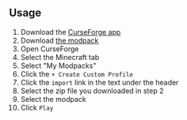 ## Usage
<ol>
  <li>Download the <a href="https://www.curseforge.com/download/app">CurseForge app</a></li>
  <li>Download <a href="https://drive.google.com/file/d/1H5STSdLaAnqypPtciCRE5_qIliyNJTy8/view?usp=sharing">the modpack</a></li>
  <li>Open CurseForge</li>
  <li>Select the Minecraft tab</li>
  <li>Select "My Modpacks"</li>
  <li>Click the <code>+ Create Custom Profile</code></li>
  <li>Click the <code>import</code> link in the text under the header</li>
  <li>Select the zip file you downloaded in step 2</li>
  <li>Select the modpack</li>
  <li>Click <code>Play</code></li>
</ol>
